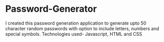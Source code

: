 # Password-Generator
I created this password generation application to generate upto 50 character random passwords with option to 
include letters, numbers and special symbols. Technologies used- Javascript, HTML and CSS
